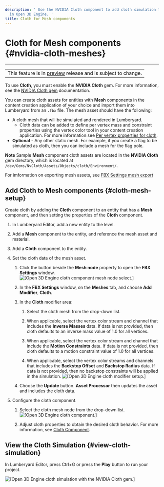```yaml
---
description: ' Use the NVIDIA Cloth component to add cloth simulation to Mesh components
  in Open 3D Engine. '
title: Cloth for Mesh components
---
```

# Cloth for Mesh components {#nvidia-cloth-meshes}


****

|  |
| --- |
| This feature is in [preview](/docs/userguide/ly-glos-chap#preview) release and is subject to change\.  |

To use **Cloth**, you must enable the **NVIDIA Cloth** gem\. For more information, see the [NVIDIA Cloth gem](/docs/user-guide/features/interactivity/physics/nvidia-cloth/_index.md) documentation\.

You can create cloth assets for entities with **Mesh** components in the content creation application of your choice and import them into Lumberyard from an `.fbx` file\. The mesh asset should have the following:
+ A cloth mesh that will be simulated and rendered in Lumberyard\.
  + Cloth data can be added to define per vertex mass and constraint properties using the vertex color tool in your content creation application\. For more information see [Per vertex properties for cloth](/docs/user-guide/features/interactivity/physics/nvidia-cloth/vertex-data.md)\.
+ **Optional** \- Any other static mesh\. For example, if you create a flag to be simulated as cloth, then you can include a mesh for the flag pole\.

**Note**
Sample **Mesh** component cloth assets are located in the **NVIDIA Cloth** gem directory, which is located at `/dev/Gems/NvCloth/Assets/Objects/cloth/Environment/`\.

For imformation on exporting mesh assets, see [FBX Settings mesh export](/docs/user-guide/features/assets/fbx-settings/mesh-export.md)

## Add Cloth to Mesh components {#cloth-mesh-setup}

Create cloth by adding the **Cloth** component to an entity that has a **Mesh** component, and then setting the properties of the **Cloth** component\.

1. In Lumberyard Editor, add a new entity to the level\.

1. Add a **Mesh** component to the entity, and reference the mesh asset and material\.

1. Add a **Cloth** component to the entity\.

1. Set the cloth data of the mesh asset\.

   1. Click the button beside the **Mesh node** property to open the **FBX Settings** window\.
![\[Open 3D Engine cloth component mesh node select.\]](/images/user-guide/physx/cloth/ui-cloth-mesh-node-select-1.27.png)

   1. In the **FBX Settings** window, on the **Meshes** tab, and choose **Add Modifier**, **Cloth**\.

   1. In the **Cloth** modifier area:

      1. Select the cloth mesh from the drop\-down list\.

      1. When applicable, select the vertex color stream and channel that includes the **Inverse Masses** data\. If data is not provided, then cloth defaults to an inverse mass value of 1\.0 for all vertices\.

      1. When applicable, select the vertex color stream and channel that include the **Motion Constraints** data\. If data is not provided, then cloth defaults to a motion constraint value of 1\.0 for all vertices\.

      1. When applicable, select the vertex color streams and channels that includes the **Backstop Offset** and **Backstop Radius** data\. If data is not provided, then no backstop constraints will be applied in the simulation\.
![\[Open 3D Engine cloth modifier setup.\]](/images/user-guide/physx/cloth/ui-cloth-modifier-mesh-setup-1.27.png)

   1. Choose the **Update** button\. **Asset Processor** then updates the asset and includes the cloth data\.

1. Configure the cloth component\.

   1. Select the cloth mesh node from the drop\-down list\.
![\[Open 3D Engine cloth component.\]](/images/user-guide/physx/cloth/ui-cloth-component-select-mesh-1.27.png)

   1. Adjust cloth properties to obtain the desired cloth behavior\. For more information, see [Cloth Component](/docs/user-guide/features/components/cloth.md)\.

## View the Cloth Simulation {#view-cloth-simulation}

In Lumberyard Editor, press Ctrl\+G or press the **Play** button to run your project\.

![\[Open 3D Engine cloth simulation with the NVIDIA Cloth gem.\]](/images/user-guide/physx/cloth/anim-mesh-cloth.gif)